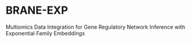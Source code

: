 # BRANE-EXP
Multiomics Data Integration for Gene Regulatory Network Inference with Exponential Family Embeddings
